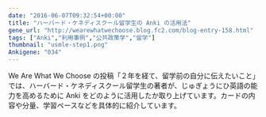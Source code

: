 ```yaml
---
date: "2016-06-07T09:32:54+00:00"
title: "ハーバード・ケネディスクール留学生の Anki の活用法"
gene_url: "http://wearewhatwechoose.blog.fc2.com/blog-entry-158.html"
tags: ["Anki","利用事例","公共政策学","留学"]
thumbnail: "usmle-step1.png"
Ankigene: "034"
---
```

We Are What We Choose の投稿「２年を経て、留学前の自分に伝えたいこと」では、ハーバード・ケネディスクール留学生の著者が、じゅぎょうにひ英語の能力を高めるために Anki をどのように活用したか取り上げています。カードの内容や分量、学習ペースなどを具体的に紹介しています。
